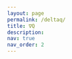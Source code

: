 ```yaml
---
layout: page
permalink: /deltaq/
title: ∇Q
description: 
nav: true
nav_order: 2
---
```


<script>
window.location.href = "https://aos55.github.io/deltaq/";
</script>